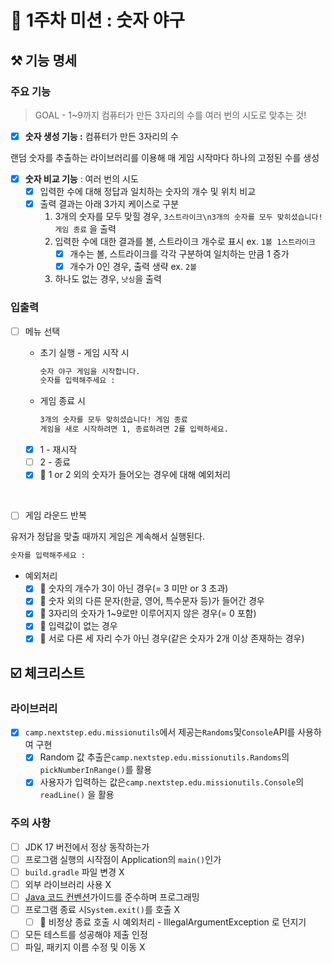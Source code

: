 # 🚀 1주차 미션 : 숫자 야구

## ⚒️ 기능 명세

### 주요 기능

> GOAL - 1~9까지 컴퓨터가 만든 3자리의 수를 여러 번의 시도로 맞추는 것!
>

- [x]  **숫자 생성 기능 :** 컴퓨터가 만든 3자리의 수

랜덤 숫자를 추출하는 라이브러리를 이용해 매 게임 시작마다 하나의 고정된 수를 생성

- [x]  **숫자 비교 기능** : 여러 번의 시도
    - [x]  입력한 수에 대해 정답과 일치하는 숫자의 개수 및 위치 비교
    - [x]  출력 결과는 아래 3가지 케이스로 구분
        1. 3개의 숫자를 모두 맞힐 경우, `3스트라이크\n3개의 숫자를 모두 맞히셨습니다! 게임 종료` 을 출력
        2. 입력한 수에 대한 결과를 볼, 스트라이크 개수로 표시 ex. `1볼 1스트라이크`
            - [x]  개수는 볼, 스트라이크를 각각 구분하여 일치하는 만큼 1 증가
            - [x]  개수가 0인 경우, 출력 생략 ex. `2볼`
        3. 하나도 없는 경우, `낫싱`을 출력

### 입출력

- [ ]  메뉴 선택
    - 초기 실행 - 게임 시작 시

        ```markdown
        숫자 야구 게임을 시작합니다.
        숫자를 입력해주세요 :
        ```

    - 게임 종료 시

        ```markdown
        3개의 숫자를 모두 맞히셨습니다! 게임 종료
        게임을 새로 시작하려면 1, 종료하려면 2를 입력하세요.
        ```

    - [x]  1 - 재시작
    - [ ]  2 - 종료
    - [x]  🚨 1 or 2 외의 숫자가 들어오는 경우에 대해 예외처리

  <br/>

- [ ]  게임 라운드 반복

유저가 정답을 맞출 때까지 게임은 계속해서 실행된다.

   ```markdown
   숫자를 입력해주세요 :
   ```

- 예외처리
    - [x]  🚨 숫자의 개수가 3이 아닌 경우(= 3 미만 or 3 초과)
    - [x]  🚨 숫자 외의 다른 문자(한글, 영어, 특수문자 등)가 들어간 경우
    - [x]  🚨 3자리의 숫자가 1~9로만 이루어지지 않은 경우(= 0 포함)
    - [x]  🚨 입력값이 없는 경우
    - [x]  🚨 서로 다른 세 자리 수가 아닌 경우(같은 숫자가 2개 이상 존재하는 경우)

## ☑️ 체크리스트

### 라이브러리

- [x]  `camp.nextstep.edu.missionutils`에서 제공는`Randoms`및`Console`API를 사용하여 구현
    - [x]  Random 값 추출은`camp.nextstep.edu.missionutils.Randoms`의`pickNumberInRange()`를 활용
    - [x]  사용자가 입력하는 값은`camp.nextstep.edu.missionutils.Console`의`readLine()` 을 활용

### 주의 사항

- [ ]  JDK 17 버전에서 정상 동작하는가
- [ ]  프로그램 실행의 시작점이 Application의 `main()`인가
- [ ]  `build.gradle` 파일 변경 X
- [ ]  외부 라이브러리 사용 X
- [ ]  [Java 코드 컨벤션](https://github.com/woowacourse/woowacourse-docs/tree/master/styleguide/java)가이드를 준수하며 프로그래밍
- [ ]  프로그램 종료 시`System.exit()`를 호출 X
    - [ ]  🚨 비정상 종료 호출 시 예외처리 - IllegalArgumentException 로 던지기
- [ ]  모든 테스트를 성공해야 제출 인정
- [ ]  파일, 패키지 이름 수정 및 이동 X